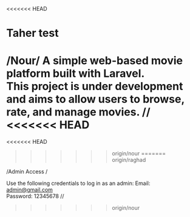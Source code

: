 <<<<<<< HEAD

Taher test
=======
/Nour/
A simple web-based movie platform built with Laravel.  
This project is under development and aims to allow users to browse, rate, and manage movies.
//
<<<<<<< HEAD
=======
<<<<<<< HEAD
>>>>>>> origin/nour
=======
>>>>>>> origin/raghad

/Admin Access /

Use the following credentials to log in as an admin:
Email: admin@gmail.com  
Password: 12345678
//
>>>>>>> origin/nour
